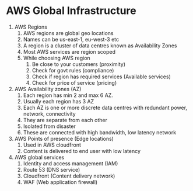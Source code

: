 # AWS Global Infrastructure

1. AWS Regions
    1. AWS regions are global geo locations
    2. Names can be us-east-1, eu-west-3 etc
    3. A region is a cluster of data centres known as Availability Zones
    4. Most AWS services are region scoped
    5. While choosing AWS region
        1. Be close to your customers (proximity)
        2. Check for govt rules (compliance) 
        3. Check if region has required services (Available services)
        4. Check for price of service (pricing)
2. AWS Availability zones (AZ)
    1. Each region has min 2 and max 6 AZ.
    2. Usually each region has 3 AZ
    3. Each AZ is one or more discrete data centres with redundant power, network, connectivity
    4. They are separate from each other
    5. Isolated from disaster
    6. These are connected with high bandwidth, low latency network
3. AWS Points of presence (Edge locations)
    1. Used in AWS cloudfront
    2. Content is delivered to end user with low latency
4. AWS global services
    1. Identity and access management (IAM)
    2. Route 53 (DNS service)
    3. Cloudfront (Content delivery network)
    4. WAF (Web application firewall)

